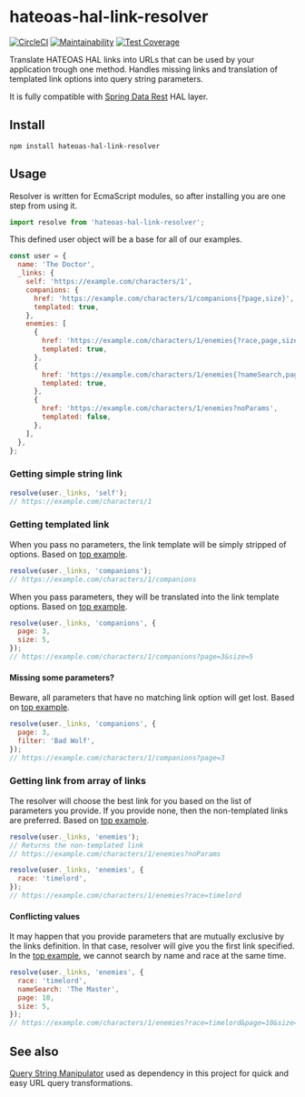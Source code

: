 # hateoas-hal-link-resolver

[![CircleCI](https://circleci.com/gh/just-paja/hateoas-hal-link-resolver.svg?style=shield)](https://circleci.com/gh/just-paja/hateoas-hal-link-resolver)
[![Maintainability](https://api.codeclimate.com/v1/badges/39a91265618bf728f48d/maintainability)](https://codeclimate.com/github/just-paja/hateoas-hal-link-resolver/maintainability)
[![Test Coverage](https://api.codeclimate.com/v1/badges/39a91265618bf728f48d/test_coverage)](https://codeclimate.com/github/just-paja/hateoas-hal-link-resolver/test_coverage)

Translate HATEOAS HAL links into URLs that can be used by your application trough one method. Handles missing links and translation of templated link options into query string parameters.

It is fully compatible with [Spring Data Rest](https://projects.spring.io/spring-data-rest/) HAL layer.

## Install

```shell
npm install hateoas-hal-link-resolver
```

## Usage

Resolver is written for EcmaScript modules, so after installing you are one step from using it.

```javascript
import resolve from 'hateoas-hal-link-resolver';
```

This defined user object will be a base for all of our examples.

```javascript
const user = {
  name: 'The Doctor',
  _links: {
    self: 'https://example.com/characters/1',
    companions: {
      href: 'https://example.com/characters/1/companions{?page,size}',
      templated: true,
    },
    enemies: [
      {
        href: 'https://example.com/characters/1/enemies{?race,page,size}',
        templated: true,
      },
      {
        href: 'https://example.com/characters/1/enemies{?nameSearch,page,size}',
        templated: true,
      },
      {
        href: 'https://example.com/characters/1/enemies?noParams',
        templated: false,
      },
    ],
  },
};
```

### Getting simple string link

```javascript
resolve(user._links, 'self');
// https://example.com/characters/1
```

### Getting templated link

When you pass no parameters, the link template will be simply stripped of options. Based on [top example](#usage).

```javascript
resolve(user._links, 'companions');
// https://example.com/characters/1/companions
```

When you pass parameters, they will be translated into the link template options. Based on [top example](#usage).

```javascript
resolve(user._links, 'companions', {
  page: 3,
  size: 5,
});
// https://example.com/characters/1/companions?page=3&size=5
```

#### Missing some parameters?

Beware, all parameters that have no matching link option will get lost. Based on [top example](#usage).

```javascript
resolve(user._links, 'companions', {
  page: 3,
  filter: 'Bad Wolf',
});
// https://example.com/characters/1/companions?page=3
```

### Getting link from array of links

The resolver will choose the best link for you based on the list of parameters you provide. If you provide none, then the non-templated links are preferred. Based on [top example](#usage).

```javascript
resolve(user._links, 'enemies');
// Returns the non-templated link
// https://example.com/characters/1/enemies?noParams
```

```javascript
resolve(user._links, 'enemies', {
  race: 'timelord',
});
// https://example.com/characters/1/enemies?race=timelord
```

#### Conflicting values

It may happen that you provide parameters that are mutually exclusive by the links definition. In that case, resolver will give you the first link specified. In the [top example](#usage), we cannot search by name and race at the same time.

```javascript
resolve(user._links, 'enemies', {
  race: 'timelord',
  nameSearch: 'The Master',
  page: 10,
  size: 5,
});
// https://example.com/characters/1/enemies?race=timelord&page=10&size=5
```

## See also

[Query String Manipulator](https://www.npmjs.com/package/query-string-manipulator) used as dependency in this project for quick and easy URL query transformations.
